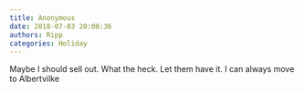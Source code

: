 ```yaml
---
title: Anonymous
date: 2018-07-03 20:08:36
authors: Ripp
categories: Holiday
---
```


 Maybe I should sell out.   What the heck.  Let them have it.   I can always move to Albertvilke